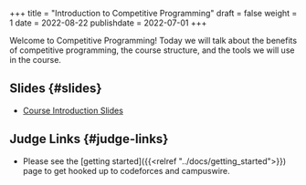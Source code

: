 +++
title = "Introduction to Competitive Programming"
draft = false
weight = 1
date = 2022-08-22
publishdate = 2022-07-01
+++

Welcome to Competitive Programming!  Today we will talk about the benefits of competitive programming, the course structure, and the tools we will
use in the course.


## Slides {#slides}

-   [Course Introduction Slides](/slides/course-introduction.pdf)


## Judge Links {#judge-links}

-   Please see the [getting started]({{<relref "../docs/getting_started">}}) page to get hooked up to codeforces and campuswire.
